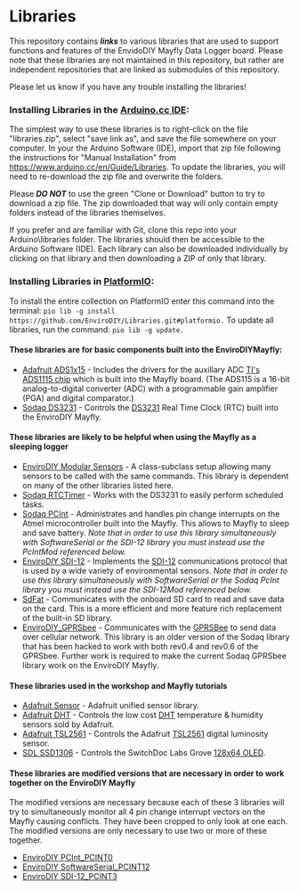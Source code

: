# Libraries
This repository contains _**links**_ to various libraries that are used to support functions and features of the EnvidoDIY Mayfly Data Logger board.  Please note that these libraries are not maintained in this repository, but rather are independent repositories that are linked as submodules of this repository.

Please let us know if you have any trouble installing the libraries!

### Installing Libraries in the [Arduino.cc IDE](https://www.arduino.cc/en/Main/Software):

The simplest way to use these libraries is to right-click on the file "libraries.zip", select "save link as", and save the file somewhere on your computer.  In your the Arduino Software (IDE), import that zip file following the instructions for "Manual Installation" from https://www.arduino.cc/en/Guide/Libraries.  To update the libraries, you will need to re-download the zip file and overwrite the folders.

Please _**DO NOT**_ to use the green "Clone or Download" button to try to download a zip file.  The zip downloaded that way will only contain empty folders instead of the libraries themselves.

If you prefer and are familiar with Git, clone this repo into your Arduino\libraries folder.  The libraries should then be accessible to the Arduino Software (IDE).  Each library can also be downloaded individually by clicking on that library and then downloading a ZIP of only that library.

### Installing Libraries in [PlatformIO](http://platformio.org/):

To install the entire collection on PlatformIO enter this command into the terminal:
`pio lib -g install https://github.com/EnviroDIY/Libraries.git#platformio.`
To update all libraries, run the command:
`pio lib -g update.`

#### These libraries are for basic components built into the EnviroDIYMayfly:
* [Adafruit ADS1x15](https://github.com/adafruit/Adafruit_ADS1X15) - Includes the drivers for the auxillary ADC [TI's ADS1115 chip](http://www.ti.com/product/ADS1115) which is built into the Mayfly board. (The ADS115 is a 16-bit analog-to-digital converter (ADC) with a programmable gain amplifier (PGA) and digital comparator.)
* [Sodaq DS3231](https://github.com/SodaqMoja/Sodaq_DS3231) - Controls the [DS3231](https://www.maximintegrated.com/en/products/digital/real-time-clocks/DS3231.html) Real Time Clock (RTC) built into the EnviroDIY Mayfly.


#### These libraries are likely to be helpful when using the Mayfly as a sleeping logger
* [EnviroDIY Modular Sensors](https://github.com/EnviroDIY/ModularSensors) - A class-subclass setup allowing many sensors to be called with the same commands.  This library is dependent on many of the other libraries listed here.
* [Sodaq RTCTimer](https://github.com/SodaqMoja/RTCTimer) - Works with the DS3231 to easily perform scheduled tasks.
* [Sodaq PCInt](https://github.com/SodaqMoja/Sodaq_PcInt) - Administrates and handles pin change interrupts on the Atmel microcontroller built into the Mayfly.  This allows to Mayfly to sleep and save battery.  _Note that in order to use this library simultaneously with SoftwareSerial or the SDI-12 library you must instead use the PcIntMod referenced below._
* [EnviroDIY SDI-12](https://github.com/EnviroDIY/Arduino-SDI-12) - Implements the [SDI-12](https://en.wikipedia.org/wiki/SDI-12) communications protocol that is used by a wide variety of environmental sensors.  _Note that in order to use this library simultaneously with SoftwareSerial or the Sodaq PcInt library you must instead use the SDI-12Mod referenced below._
* [SdFat](https://github.com/greiman/SdFat) - Communicates with the onboard SD card to read and save data on the card.  This is a more efficient and more feature rich replacement of the built-in SD library.
* [EnviroDIY_GPRSbee](https://github.com/EnviroDIY/GPRSbeeMod/tree/v1.2_hacked) - Communicates with the [GPRSBee](https://www.seeedstudio.com/GPRSbee-rev.-6-p-2445.html#) to send data over cellular network.  This library is an older version of the Sodaq library that has been hacked to work with both rev0.4 and rev0.6 of the GPRSbee.  Further work is required to make the current Sodaq GPRSbee library work on the EnviroDIY Mayfly.


#### These libraries used in the workshop and Mayfly tutorials
* [Adafruit Sensor](https://github.com/adafruit/Adafruit_Sensor) - Adafruit unified sensor library.
* [Adafruit DHT](https://github.com/adafruit/DHT-sensor-library) - Controls the low cost [DHT](https://www.adafruit.com/products/385) temperature & humidity sensors sold by Adafruit.
* [Adafruit TSL2561](https://github.com/Adafruit/TSL2561-Arduino-Library/) - Controls the Adafruit [TSL2561](https://www.adafruit.com/products/439) digital luminosity sensor.
* [SDL SSD1306](https://github.com/switchdoclabs/SDL_Arduino_SSD1306)  - Controls the SwitchDoc Labs Grove [128x64 OLED](http://store.switchdoc.com/grove-128x64-i2c-oled-board-for-arduino-and-raspberry-pi/).


#### These libraries are modified versions that are necessary in order to work together on the EnviroDIY Mayfly

The modified versions are necessary because each of these 3 libraries will try to simultaneously monitor all 4 pin change interrupt vectors on the Mayfly causing conflicts.  They have been cropped to only look at one each.  The modified versions are only necessary to use two or more of these together.
* [EnviroDIY PCInt_PCINT0](https://github.com/EnviroDIY/PcIntMod)
* [EnviroDIY SoftwareSerial_PCINT12](https://github.com/EnviroDIY/SoftwareSerialMod)
* [EnviroDIY SDI-12_PCINT3](https://github.com/EnviroDIY/Arduino-SDI-12/tree/Mayfly)
